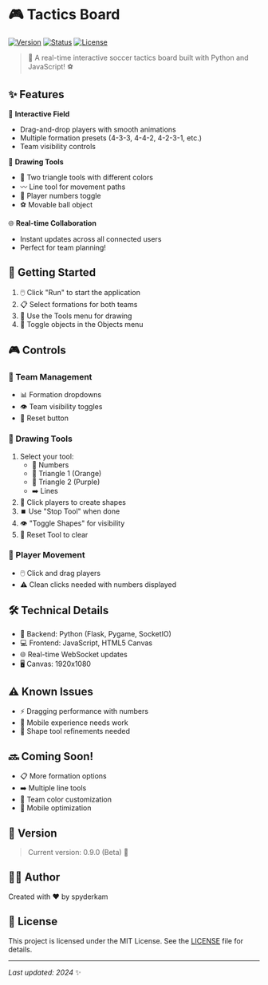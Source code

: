 
# 🎮 Tactics Board

[![Version](https://img.shields.io/badge/version-0.9.0-blue.svg)]()
[![Status](https://img.shields.io/badge/status-beta-orange.svg)]()
[![License](https://img.shields.io/badge/license-MIT-green.svg)]()

> 🏃 A real-time interactive soccer tactics board built with Python and JavaScript! ⚽

## ✨ Features

🎯 **Interactive Field**
- Drag-and-drop players with smooth animations
- Multiple formation presets (4-3-3, 4-4-2, 4-2-3-1, etc.)
- Team visibility controls

🎨 **Drawing Tools**
- 🔺 Two triangle tools with different colors
- 〰️ Line tool for movement paths
- 📝 Player numbers toggle
- ⚽ Movable ball object

🌐 **Real-time Collaboration**
- Instant updates across all connected users
- Perfect for team planning!

## 🚀 Getting Started

1. 🖱️ Click "Run" to start the application
2. 📋 Select formations for both teams
3. 🎯 Use the Tools menu for drawing
4. 👥 Toggle objects in the Objects menu

## 🎮 Controls

### 👥 Team Management
- 📊 Formation dropdowns
- 👁️ Team visibility toggles
- 🔄 Reset button

### 🎨 Drawing Tools
1. Select your tool:
   - 📝 Numbers
   - 🔺 Triangle 1 (Orange)
   - 🔻 Triangle 2 (Purple)
   - ➡️ Lines
2. 🎯 Click players to create shapes
3. ⏹️ Use "Stop Tool" when done
4. 👁️ "Toggle Shapes" for visibility
5. 🔄 Reset Tool to clear

### 🎯 Player Movement
- 🖱️ Click and drag players
- ⚠️ Clean clicks needed with numbers displayed

## 🛠️ Technical Details

- 🐍 Backend: Python (Flask, Pygame, SocketIO)
- 💻 Frontend: JavaScript, HTML5 Canvas
- 🌐 Real-time WebSocket updates
- 🖥️ Canvas: 1920x1080

## ⚠️ Known Issues

- ⚡ Dragging performance with numbers
- 📱 Mobile experience needs work
- 🎨 Shape tool refinements needed

## 🔜 Coming Soon!

- 📋 More formation options
- ➡️ Multiple line tools
- 🎨 Team color customization
- 📱 Mobile optimization

## 📌 Version

> Current version: 0.9.0 (Beta) 🚧

## 👨‍💻 Author

Created with ❤️ by spyderkam

## 📜 License

This project is licensed under the MIT License. See the [LICENSE](https://github.com/spyderkam/Tactics-Board/blob/main/LICENSE) file for details.

---
*Last updated: 2024* ✨
